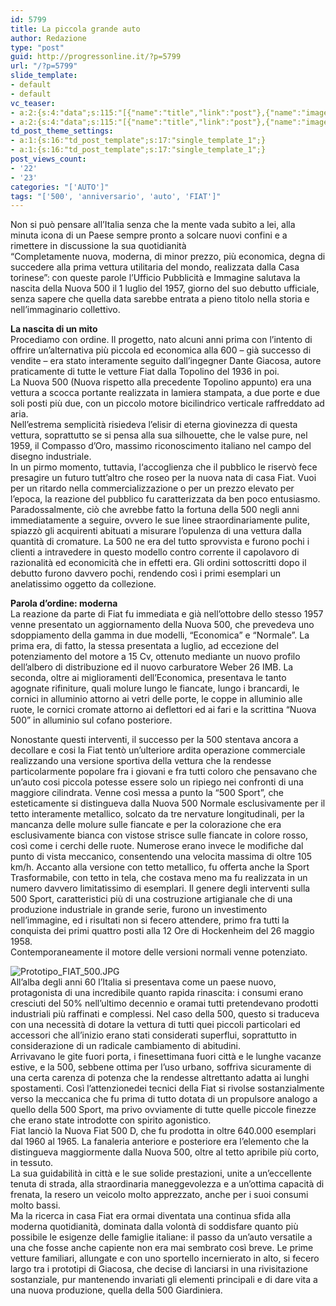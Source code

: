 ```yaml
---
id: 5799
title: La piccola grande auto
author: Redazione
type: "post"
guid: http://progressonline.it/?p=5799
url: "/?p=5799"
slide_template:
- default
- default
vc_teaser:
- a:2:{s:4:"data";s:115:"[{"name":"title","link":"post"},{"name":"image","image":"featured","link":"none"},{"name":"text","mode":"excerpt"}]";s:7:"bgcolor";s:0:"";}
- a:2:{s:4:"data";s:115:"[{"name":"title","link":"post"},{"name":"image","image":"featured","link":"none"},{"name":"text","mode":"excerpt"}]";s:7:"bgcolor";s:0:"";}
td_post_theme_settings:
- a:1:{s:16:"td_post_template";s:17:"single_template_1";}
- a:1:{s:16:"td_post_template";s:17:"single_template_1";}
post_views_count:
- '22'
- '23'
categories: "['AUTO']"
tags: "['500', 'anniversario', 'auto', 'FIAT']"
---
```


Non si può pensare all’Italia senza che la mente vada subito a lei, alla minuta icona di un Paese sempre pronto a solcare nuovi confini e a rimettere in discussione la sua quotidianità  
“Completamente nuova, moderna, di minor prezzo, più economica, degna di succedere alla prima vettura utilitaria del mondo, realizzata dalla Casa torinese”: con queste parole l’Ufficio Pubblicità e Immagine salutava la nascita della Nuova 500 il 1 luglio del 1957, giorno del suo debutto ufficiale, senza sapere che quella data sarebbe entrata a pieno titolo nella storia e nell’immaginario collettivo.

**La nascita di un mito**  
Procediamo con ordine. Il progetto, nato alcuni anni prima con l’intento di offrire un’alternativa più piccola ed economica alla 600 – già successo di vendite – era stato interamente seguito dall’ingegner Dante Giacosa, autore praticamente di tutte le vetture Fiat dalla Topolino del 1936 in poi.  
La Nuova 500 (Nuova rispetto alla precedente Topolino appunto) era una vettura a scocca portante realizzata in lamiera stampata, a due porte e due soli posti più due, con un piccolo motore bicilindrico verticale raffreddato ad aria.  
Nell’estrema semplicità risiedeva l’elisir di eterna giovinezza di questa vettura, soprattutto se si pensa alla sua silhouette, che le valse pure, nel 1959, il Compasso d’Oro, massimo riconoscimento italiano nel campo del disegno industriale.  
In un pirmo momento, tuttavia, l‘accoglienza che il pubblico le riservò fece presagire un futuro tutt’altro che roseo per la nuova nata di casa Fiat. Vuoi per un ritardo nella commercializzazione o per un prezzo elevato per l’epoca, la reazione del pubblico fu caratterizzata da ben poco entusiasmo. Paradossalmente, ciò che avrebbe fatto la fortuna della 500 negli anni immediatamente a seguire, ovvero le sue linee straordinariamente pulite, spiazzò gli acquirenti abituati a misurare l’opulenza di una vettura dalla quantità di cromature. La 500 ne era del tutto sprovvista e furono pochi i clienti a intravedere in questo modello contro corrente il capolavoro di razionalità ed economicità che in effetti era. Gli ordini sottoscritti dopo il debutto furono davvero pochi, rendendo così i primi esemplari un anelatissimo oggetto da collezione.

**Parola d’ordine: moderna**  
La reazione da parte di Fiat fu immediata e già nell’ottobre dello stesso 1957 venne presentato un aggiornamento della Nuova 500, che prevedeva uno sdoppiamento della gamma in due modelli, “Economica” e “Normale”. La prima era, di fatto, la stessa presentata a luglio, ad eccezione del potenziamento del motore a 15 Cv, ottenuto mediante un nuovo profilo dell’albero di distribuzione ed il nuovo carburatore Weber 26 IMB. La seconda, oltre ai miglioramenti dell’Economica, presentava le tanto agognate rifiniture, quali molure lungo le fiancate, lungo i brancardi, le cornici in alluminio attorno ai vetri delle porte, le coppe in alluminio alle ruote, le cornici cromate attorno ai deflettori ed ai fari e la scrittina “Nuova 500” in alluminio sul cofano posteriore.

Nonostante questi interventi, il successo per la 500 stentava ancora a decollare e cosi la Fiat tentò un’ulteriore ardita operazione commerciale realizzando una versione sportiva della vettura che la rendesse particolarmente popolare fra i giovani e fra tutti coloro che pensavano che un’auto cosi piccola potesse essere solo un ripiego nei confronti di una maggiore cilindrata. Venne così messa a punto la “500 Sport”, che esteticamente si distingueva dalla Nuova 500 Normale esclusivamente per il tetto interamente metallico, solcato da tre nervature longitudinali, per la mancanza delle molure sulle fiancate e per la colorazione che era esclusivamente bianca con vistose strisce sulle fiancate in colore rosso, così come i cerchi delle ruote. Numerose erano invece le modifiche dal punto di vista meccanico, consentendo una velocita massima di oltre 105 km/h. Accanto alla versione con tetto metallico, fu offerta anche la Sport Trasformabile, con tetto in tela, che costava meno ma fu realizzata in un numero davvero limitatissimo di esemplari. Il genere degli interventi sulla 500 Sport, caratteristici più di una costruzione artigianale che di una produzione industriale in grande serie, furono un investimento nell’immagine, ed i risultati non si fecero attendere, primo fra tutti la conquista dei primi quattro posti alla 12 Ore di Hockenheim del 26 maggio 1958.  
Contemporaneamente il motore delle versioni normali venne potenziato.

![Prototipo_FIAT_500.JPG](https://progressonline.it/wp-content/uploads/2017/03/Prototipo_FIAT_500.JPG-300x209.jpg)  
All’alba degli anni 60 l’Italia si presentava come un paese nuovo, protagonista di una incredibile quanto rapida rinascita: i consumi erano cresciuti del 50% nell’ultimo decennio e oramai tutti pretendevano prodotti industriali più raffinati e complessi. Nel caso della 500, questo si traduceva con una necessità di dotare la vettura di tutti quei piccoli particolari ed accessori che all’inizio erano stati considerati superflui, soprattutto in considerazione di un radicale cambiamento di abitudini.  
Arrivavano le gite fuori porta, i finesettimana fuori città e le lunghe vacanze estive, e la 500, sebbene ottima per l’uso urbano, soffriva sicuramente di una certa carenza di potenza che la rendesse altrettanto adatta ai lunghi spostamenti. Così l’attenzionedei tecnici della Fiat si rivolse sostanzialmente verso la meccanica che fu prima di tutto dotata di un propulsore analogo a quello della 500 Sport, ma privo ovviamente di tutte quelle piccole finezze che erano state introdotte con spirito agonistico.  
Fiat lanciò la Nuova Fiat 500 D, che fu prodotta in oltre 640.000 esemplari dal 1960 al 1965. La fanaleria anteriore e posteriore era l’elemento che la distingueva maggiormente dalla Nuova 500, oltre al tetto apribile più corto, in tessuto.  
La sua guidabilità in città e le sue solide prestazioni, unite a un’eccellente tenuta di strada, alla straordinaria maneggevolezza e a un’ottima capacità di frenata, la resero un veicolo molto apprezzato, anche per i suoi consumi molto bassi.  
Ma la ricerca in casa Fiat era ormai diventata una continua sfida alla moderna quotidianità, dominata dalla volontà di soddisfare quanto più possibile le esigenze delle famiglie italiane: il passo da un’auto versatile a una che fosse anche capiente non era mai sembrato così breve. Le prime vetture familiari, allungate e con uno sportello incernierato in alto, si fecero largo tra i prototipi di Giacosa, che decise dì lanciarsi in una rivisitazione sostanziale, pur mantenendo invariati gli elementi principali e di dare vita a una nuova produzione, quella della 500 Giardiniera.